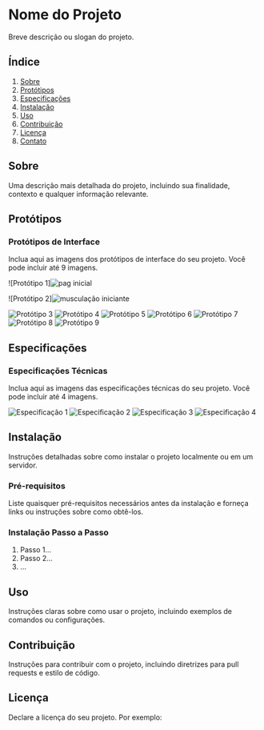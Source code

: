 # Nome do Projeto

Breve descrição ou slogan do projeto.

## Índice

1. [Sobre](#sobre)
2. [Protótipos](#protótipos)
3. [Especificações](#especificações)
4. [Instalação](#instalação)
5. [Uso](#uso)
6. [Contribuição](#contribuição)
7. [Licença](#licença)
8. [Contato](#contato)

## Sobre

Uma descrição mais detalhada do projeto, incluindo sua finalidade, contexto e qualquer informação relevante.

## Protótipos

### Protótipos de Interface

Inclua aqui as imagens dos protótipos de interface do seu projeto. Você pode incluir até 9 imagens.

![Protótipo 1]![pag inicial](https://github.com/paulonunes07x/figma/assets/167910043/2f69ca4d-2760-432b-b766-6176b5c72fe3)

![Protótipo 2]![musculação iniciante](https://github.com/paulonunes07x/figma/assets/167910043/d581fd0f-55e6-4c95-b20c-d7ad52572835)

![Protótipo 3](images/prototipo3.png)
![Protótipo 4](images/prototipo4.png)
![Protótipo 5](images/prototipo5.png)
![Protótipo 6](images/prototipo6.png)
![Protótipo 7](images/prototipo7.png)
![Protótipo 8](images/prototipo8.png)
![Protótipo 9](images/prototipo9.png)

## Especificações

### Especificações Técnicas

Inclua aqui as imagens das especificações técnicas do seu projeto. Você pode incluir até 4 imagens.

![Especificação 1](images/especificacao1.png)
![Especificação 2](images/especificacao2.png)
![Especificação 3](images/especificacao3.png)
![Especificação 4](images/especificacao4.png)

## Instalação

Instruções detalhadas sobre como instalar o projeto localmente ou em um servidor.

### Pré-requisitos

Liste quaisquer pré-requisitos necessários antes da instalação e forneça links ou instruções sobre como obtê-los.

### Instalação Passo a Passo

1. Passo 1...
2. Passo 2...
3. ...

## Uso

Instruções claras sobre como usar o projeto, incluindo exemplos de comandos ou configurações.

## Contribuição

Instruções para contribuir com o projeto, incluindo diretrizes para pull requests e estilo de código.

## Licença

Declare a licença do seu projeto. Por exemplo:


